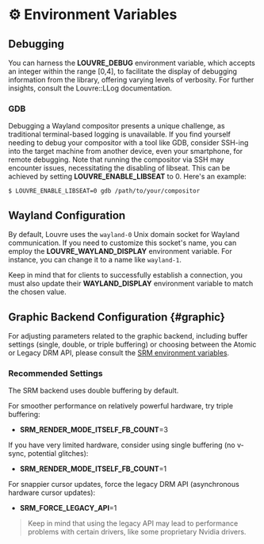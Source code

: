 # ⚙️ Environment Variables

## Debugging

You can harness the **LOUVRE_DEBUG** environment variable, which accepts an integer within the range [0,4], to facilitate the display of debugging information from the library, offering varying levels of verbosity. For further insights, consult the Louvre::LLog documentation.

### GDB

Debugging a Wayland compositor presents a unique challenge, as traditional terminal-based logging is unavailable. If you find yourself needing to debug your compositor with a tool like GDB, consider SSH-ing into the target machine from another device, even your smartphone, for remote debugging. Note that running the compositor via SSH may encounter issues, necessitating the disabling of libseat. This can be achieved by setting **LOUVRE_ENABLE_LIBSEAT** to 0. Here's an example:

```
$ LOUVRE_ENABLE_LIBSEAT=0 gdb /path/to/your/compositor
```

## Wayland Configuration

By default, Louvre uses the `wayland-0` Unix domain socket for Wayland communication. If you need to customize this socket's name, you can employ the **LOUVRE_WAYLAND_DISPLAY** environment variable. For instance, you can change it to a name like `wayland-1`.

Keep in mind that for clients to successfully establish a connection, you must also update their **WAYLAND_DISPLAY** environment variable to match the chosen value.


## Graphic Backend Configuration {#graphic}

For adjusting parameters related to the graphic backend, including buffer settings (single, double, or triple buffering) or choosing between the Atomic or Legacy DRM API, please consult the [SRM environment variables](https://cuarzosoftware.github.io/SRM/md_md__envs.html).

### Recommended Settings

The SRM backend uses double buffering by default.

For smoother performance on relatively powerful hardware, try triple buffering:

  - **SRM_RENDER_MODE_ITSELF_FB_COUNT**=3

If you have very limited hardware, consider using single buffering (no v-sync, potential glitches):

  - **SRM_RENDER_MODE_ITSELF_FB_COUNT**=1

For snappier cursor updates, force the legacy DRM API (asynchronous hardware cursor updates):

  - **SRM_FORCE_LEGACY_API**=1

> Keep in mind that using the legacy API may lead to performance problems with certain drivers, like some proprietary Nvidia drivers.



